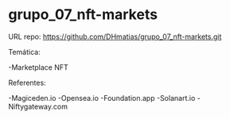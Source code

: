 # grupo_07_nft-markets

URL repo: https://github.com/DHmatias/grupo_07_nft-markets.git

Temática: 

-Marketplace NFT

Referentes:

-Magiceden.io
-Opensea.io
-Foundation.app
-Solanart.io
-Niftygateway.com
